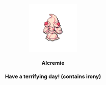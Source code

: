 <p align="center">
    <img src="https://raw.githubusercontent.com/PokeAPI/sprites/master/sprites/pokemon/869.png" width="150" height="150">
</p>
<h3 align="center"> <b>Alcremie</b></h3>
<h3 align="center">Have a terrifying day! (contains irony)</h3>
